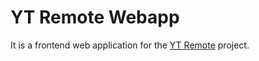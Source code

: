 # YT Remote Webapp

It is a frontend web application for the [YT Remote](https://github.com/ShanuDey/YT-Remote) project.
